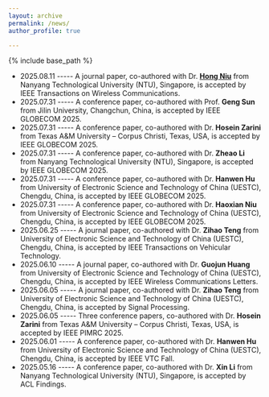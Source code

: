 ```yaml
---
layout: archive
permalink: /news/
author_profile: true

---
```


{% include base_path %}
* 2025.08.11 ----- A journal paper, co-authored with Dr. [**Hong Niu**](https://ieeexplore.ieee.org/author/37087225402) from Nanyang Technological University (NTU), Singapore, is accepted by IEEE Transactions on Wireless Communications.
* 2025.07.31 ----- A conference paper, co-authored with Prof. **Geng Sun** from Jilin University, Changchun, China, is accepted by IEEE GLOBECOM 2025.
* 2025.07.31 ----- A conference paper, co-authored with Dr. **Hosein Zarini** from Texas A&M University – Corpus Christi, Texas, USA, is accepted by IEEE GLOBECOM 2025.
* 2025.07.31 ----- A conference paper, co-authored with Dr. **Zheao Li** from Nanyang Technological University (NTU), Singapore, is accepted by IEEE GLOBECOM 2025.
* 2025.07.31 ----- A conference paper, co-authored with Dr. **Hanwen Hu** from University of Electronic Science and Technology of China (UESTC), Chengdu, China, is accepted by IEEE GLOBECOM 2025.
* 2025.07.31 ----- A conference paper, co-authored with Dr. **Haoxian Niu** from University of Electronic Science and Technology of China (UESTC), Chengdu, China, is accepted by IEEE GLOBECOM 2025.
* 2025.06.25 ----- A journal paper, co-authored with Dr. **Zihao Teng** from University of Electronic Science and Technology of China (UESTC), Chengdu, China, is accepted by IEEE Transactions on Vehicular Technology.
* 2025.06.10 ----- A journal paper, co-authored with Dr. **Guojun Huang** from University of Electronic Science and Technology of China (UESTC), Chengdu, China, is accepted by IEEE Wireless Communications Letters.
* 2025.06.05 ----- A journal paper, co-authored with Dr. **Zihao Teng** from University of Electronic Science and Technology of China (UESTC), Chengdu, China, is accepted by Signal Processing.
* 2025.06.05 ----- Three conference papers, co-authored with Dr. **Hosein Zarini** from Texas A&M University – Corpus Christi, Texas, USA, is accepted by IEEE PIMRC 2025.
* 2025.06.01 ----- A conference paper, co-authored with Dr. **Hanwen Hu** from University of Electronic Science and Technology of China (UESTC), Chengdu, China, is accepted by IEEE VTC Fall.
* 2025.05.16 ----- A conference paper, co-authored with Dr. **Xin Li** from Nanyang Technological University (NTU), Singapore, is accepted by ACL Findings.

